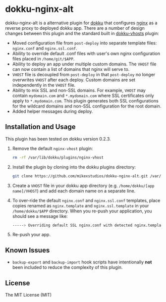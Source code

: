 dokku-nginx-alt
==============

dokku-nginx-alt is a alternative plugin for [dokku][1] that configures [nginx][2]
as a reverse proxy to deployed dokku app. There are a number of design changes
between this plugin and the standard built in [dokku-vhosts][3] plugin:

- Moved configuration file from `post-deploy` into separate template files:
  `nginx.conf` and `nginx.ssl.conf`.
- Ability to override default .conf files with user's own nginx configuration
  files placed in `/home/git/$APP`.
- Ability to deploy an app under multiple custom domains. The `VHOST` file can 
  now contain a list of domains that nginx will serve to.
- `VHOST` file is decoupled from `post-deploy` in that `post-deploy` no longer
  overwrites `VHOST` after each deploy. Custom domains are set independently
  in the `VHOST` file.
- Ability to mix SSL and non-SSL domains. For example, `VHOST` may contain
  `mydomain.com` and `*.mydomain.com` where SSL certificates only apply to
  `*.mydomain.com`. This plugin generates both SSL configurations for the
  wildcard domains and non-SSL configuration for the root domain.
- Added helper messages during deploy.

[1]: https://github.com/progrium/dokku
[2]: http://nginx.org
[3]: https://github.com/progrium/dokku/tree/master/plugins/nginx-vhosts


Installation and Usage
----------------------

This plugin has been tested on dokku version 0.2.3.

1. Remove the default `nginx-vhost` plugin:
   ```sh
   rm -rf /var/lib/dokku/plugins/nginx-vhost
   ```
   
2. Install the plugin by cloning into the dokku plugins directory:
    ```sh
    git clone https://github.com/mikexstudios/dokku-nginx-alt.git /var/lib/dokku/plugins/nginx-alt
    ```

4. Create a `VHOST` file in your dokku app directory 
   (e.g. `/home/dokku/[app name]/VHOST`) and add each domain name on a separate 
   line.

5. To over-ride the default `nginx.conf` and `nginx.ssl.conf` templates, place 
   copies renamed as `nginx.template` and `nginx.ssl.template` in your
   `/home/dokku/$APP` directory. When you re-push your application, you should see
   a message like:

   ```sh
   -----> Overriding default SSL nginx.conf with detected nginx.template...
   ```

6. Re-push your app.


Known Issues
------------

- `backup-export` and `backup-import` hook scripts have intentionally **not** been
  included to reduce the complexity of this plugin.


License
-------

The MIT License (MIT)
